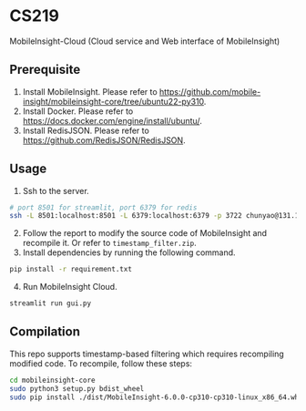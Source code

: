 # CS219

MobileInsight-Cloud (Cloud service and Web interface of MobileInsight)

## Prerequisite

1. Install MobileInsight. Please refer to https://github.com/mobile-insight/mobileinsight-core/tree/ubuntu22-py310.
2. Install Docker. Please refer to https://docs.docker.com/engine/install/ubuntu/.
3. Install RedisJSON. Please refer to https://github.com/RedisJSON/RedisJSON.

## Usage

1. Ssh to the server.
```bash
# port 8501 for streamlit, port 6379 for redis
ssh -L 8501:localhost:8501 -L 6379:localhost:6379 -p 3722 chunyao@131.179.22.71
```
2. Follow the report to modify the source code of MobileInsight and recompile it. Or refer to `timestamp_filter.zip`.
3. Install dependencies by running the following command.
```bash
pip install -r requirement.txt
```
4. Run MobileInsight Cloud.
```bash
streamlit run gui.py
```

## Compilation
This repo supports timestamp-based filtering which requires recompiling modified code. To recompile, follow these steps:
```bash
cd mobileinsight-core
sudo python3 setup.py bdist_wheel
sudo pip install ./dist/MobileInsight-6.0.0-cp310-cp310-linux_x86_64.whl --force-reinstall
```

